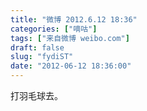 ```yaml
---
title: "微博 2012.6.12 18:36"
categories: ["嘀咕"]
tags: ["来自微博 weibo.com"]
draft: false
slug: "fydiST"
date: "2012-06-12 18:36:00"
---
```


<p>打羽毛球去。 ​​​​</p>
